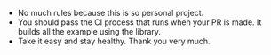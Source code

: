 * No much rules because this is so personal project.
* You should pass the CI process that runs when your PR is made. It builds all the example using the library.
* Take it easy and stay healthy. Thank you very much.
